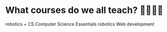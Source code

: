 # What courses do we all teach? 👩‍🏫👨‍🏫
robotics + CS
Computer Science Essentials
robotics
Web development
